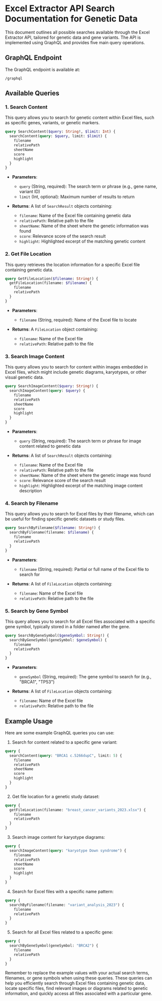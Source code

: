 # Excel Extractor API Search Documentation for Genetic Data

This document outlines all possible searches available through the Excel Extractor API, tailored for genetic data and gene variants. The API is implemented using GraphQL and provides five main query operations.

## GraphQL Endpoint

The GraphQL endpoint is available at:

```
/graphql
```

## Available Queries

### 1. Search Content

This query allows you to search for genetic content within Excel files, such as specific genes, variants, or genetic markers.

```graphql
query SearchContent($query: String!, $limit: Int) {
  searchContent(query: $query, limit: $limit) {
    filename
    relativePath
    sheetName
    score
    highlight
  }
}
```

- **Parameters**:
  - `query` (String, required): The search term or phrase (e.g., gene name, variant ID)
  - `limit` (Int, optional): Maximum number of results to return

- **Returns**: A list of `SearchResult` objects containing:
  - `filename`: Name of the Excel file containing genetic data
  - `relativePath`: Relative path to the file
  - `sheetName`: Name of the sheet where the genetic information was found
  - `score`: Relevance score of the search result
  - `highlight`: Highlighted excerpt of the matching genetic content

### 2. Get File Location

This query retrieves the location information for a specific Excel file containing genetic data.

```graphql
query GetFileLocation($filename: String!) {
  getFileLocation(filename: $filename) {
    filename
    relativePath
  }
}
```

- **Parameters**:
  - `filename` (String, required): Name of the Excel file to locate

- **Returns**: A `FileLocation` object containing:
  - `filename`: Name of the Excel file
  - `relativePath`: Relative path to the file

### 3. Search Image Content

This query allows you to search for content within images embedded in Excel files, which might include genetic diagrams, karyotypes, or other visual genetic data.

```graphql
query SearchImageContent($query: String!) {
  searchImageContent(query: $query) {
    filename
    relativePath
    sheetName
    score
    highlight
  }
}
```

- **Parameters**:
  - `query` (String, required): The search term or phrase for image content related to genetic data

- **Returns**: A list of `SearchResult` objects containing:
  - `filename`: Name of the Excel file
  - `relativePath`: Relative path to the file
  - `sheetName`: Name of the sheet where the genetic image was found
  - `score`: Relevance score of the search result
  - `highlight`: Highlighted excerpt of the matching image content description

### 4. Search by Filename

This query allows you to search for Excel files by their filename, which can be useful for finding specific genetic datasets or study files.

```graphql
query SearchByFilename($filename: String!) {
  searchByFilename(filename: $filename) {
    filename
    relativePath
  }
}
```

- **Parameters**:
  - `filename` (String, required): Partial or full name of the Excel file to search for

- **Returns**: A list of `FileLocation` objects containing:
  - `filename`: Name of the Excel file
  - `relativePath`: Relative path to the file

### 5. Search by Gene Symbol

This query allows you to search for all Excel files associated with a specific gene symbol, typically stored in a folder named after the gene.

```graphql
query SearchByGeneSymbol($geneSymbol: String!) {
  searchByGeneSymbol(geneSymbol: $geneSymbol) {
    filename
    relativePath
  }
}
```

- **Parameters**:
  - `geneSymbol` (String, required): The gene symbol to search for (e.g., "BRCA1", "TP53")

- **Returns**: A list of `FileLocation` objects containing:
  - `filename`: Name of the Excel file
  - `relativePath`: Relative path to the file

## Example Usage

Here are some example GraphQL queries you can use:

1. Search for content related to a specific gene variant:

```graphql
query {
  searchContent(query: "BRCA1 c.5266dupC", limit: 5) {
    filename
    relativePath
    sheetName
    score
    highlight
  }
}
```

2. Get file location for a genetic study dataset:

```graphql
query {
  getFileLocation(filename: "breast_cancer_variants_2023.xlsx") {
    filename
    relativePath
  }
}
```

3. Search image content for karyotype diagrams:

```graphql
query {
  searchImageContent(query: "karyotype Down syndrome") {
    filename
    relativePath
    sheetName
    score
    highlight
  }
}
```

4. Search for Excel files with a specific name pattern:

```graphql
query {
  searchByFilename(filename: "variant_analysis_2023") {
    filename
    relativePath
  }
}
```

5. Search for all Excel files related to a specific gene:

```graphql
query {
  searchByGeneSymbol(geneSymbol: "BRCA2") {
    filename
    relativePath
  }
}
```

Remember to replace the example values with your actual search terms, filenames, or gene symbols when using these queries. These queries can help you efficiently search through Excel files containing genetic data, locate specific files, find relevant images or diagrams related to genetic information, and quickly access all files associated with a particular gene.